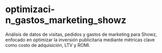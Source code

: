 # optimizaci-n_gastos_marketing_showz
Análisis de datos de visitas, pedidos y gastos de marketing para Showz, enfocado en optimizar la inversión publicitaria mediante métricas clave como costo de adquisición, LTV y ROMI.
